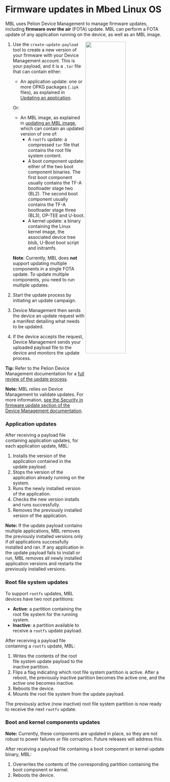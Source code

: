 <!-- assuming this happened?-->
# Firmware updates in Mbed Linux OS

MBL uses Pelion Device Management to manage firmware updates, including **firmware over the air** (FOTA) update. MBL can perform a FOTA update of any application running on the device, as well as an MBL image.

<img src="https://s3-us-west-2.amazonaws.com/mbed-linux-os-docs-images/update_process.png" width="50%" align="right" />

1. Use the `create-update-payload` tool to create a new version of your firmware with your Device Management account. This is your payload, and it is a `.tar` file that can contain either:

   * An application update: one or more OPKG packages (`.ipk` files), as explained in [Updating an application](../update/updating_an_application.html).
   
   Or:
   
   * An MBL image, as explained in [updating an MBL image](../update/updating-an-mbl-image.html), which can contain an updated version of one of:
      * A `rootfs` update: a compressed `tar` file that contains the root file system content.
      * A boot component update: either of the two boot component binaries. The first boot component usually contains the TF-A bootloader stage two (BL2). The second boot component usually contains the TF-A bootloader stage three (BL3), OP-TEE and U-boot.
      * A kernel update: a binary containing the Linux kernel image, the associated device tree blob, U-Boot boot script and initramfs.

   <!--at what point did I upload my payload, and what tool did I use for that?-->

   <span class="notes">**Note**: Currently, MBL does **not** support updating multiple components in a single FOTA update. To update multiple components, you need to run multiple updates.</span>

1. Start the update process by initiating an update campaign.
1. Device Management then sends the device an update request with a manifest detailing what needs to be updated.
1. If the device accepts the request, Device Management sends your uploaded payload file to the device and monitors the update process.

**Tip:** Refer to the Pelion Device Management documentation for a [full review of the update process](https://www.pelion.com/docs/device-management/current/updating-firmware/index.html).

<span class="notes">**Note:** MBL relies on Device Management to validate updates. For more information, [see the Security in firmware update section of the Device Management documentation](https://www.pelion.com/docs/device-management/latest/updating-firmware/security.html).</span>

### Application updates

After receiving a payload file containing application updates, for each application update, MBL:

1. Installs the version of the application contained in the update payload.
1. Stops the version of the application already running on the system.
1. Runs the newly installed version of the application.
1. Checks the new version installs and runs successfully.
1. Removes the previously installed version of the application.

<span class="notes">**Note:** If the update payload contains multiple applications, MBL removes the previously installed versions only if *all* applications successfully installed and ran. If any application in the update payload fails to install or run, MBL removes all newly installed application versions and restarts the previously installed versions.</span>

### Root file system updates

To support `rootfs` updates, MBL devices have two root partitions:

* **Active**: a partition containing the root file system for the running system.
* **Inactive**: a partition available to receive a `rootfs` update payload.

After receiving a payload file containing a `rootfs` update, MBL:

1. Writes the contents of the root file system update payload to the inactive partition.
1. Flips a flag indicating which root file system partition is active. After a reboot, the previously inactive partition becomes the active one, and the active one becomes inactive.
1. Reboots the device.
1. Mounts the root file system from the update payload.

The previously active (now inactive) root file system partition is now ready to receive the next `rootfs` update.

### Boot and kernel components updates

<span class="notes">**Note:** Currently, these components are updated in place, so they are not robust to power failures or file corruption. Future releases will address this.</span>

After receiving a payload file containing a boot component or kernel update binary, MBL:

1. Overwrites the contents of the corresponding partition <!-- link to the partions docs--> containing the boot component or kernel.
1. Reboots the device.
